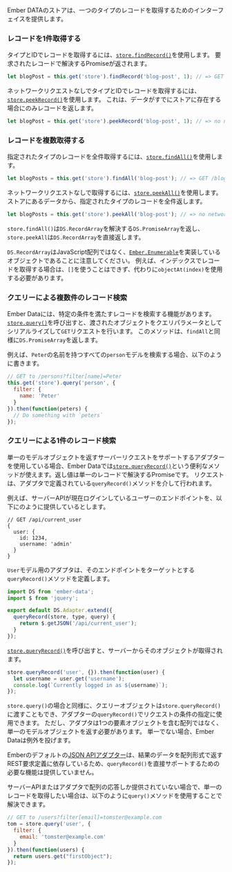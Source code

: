 <!--
The Ember Data store provides an interface for retrieving records of a single type.
-->

Ember DATAのストアは、一つのタイプのレコードを取得するためのインターフェイスを提供します。

<!--
### Retrieving a Single Record
-->

### レコードを1件取得する

<!--
Use [`store.findRecord()`](https://www.emberjs.com/api/ember-data/2.16/classes/DS.Store/methods/findRecord?anchor=findRecord) to retrieve a record by its type and ID.
This will return a promise that fulfills with the requested record:
-->

タイプとIDでレコードを取得するには、[`store.findRecord()`](https://www.emberjs.com/api/ember-data/2.16/classes/DS.Store/methods/findRecord?anchor=findRecord)を使用します。
要求されたレコードで解決するPromiseが返されます。

```javascript
let blogPost = this.get('store').findRecord('blog-post', 1); // => GET /blog-posts/1
```

<!--
Use [`store.peekRecord()`](https://www.emberjs.com/api/ember-data/2.16/classes/DS.Store/methods/findRecord?anchor=peekRecord) to retrieve a record by its type and ID, without making a network request.
This will return the record only if it is already present in the store:
-->

ネットワークリクエストなしでタイプとIDでレコードを取得するには、[`store.peekRecord()`](https://www.emberjs.com/api/ember-data/2.16/classes/DS.Store/methods/findRecord?anchor=peekRecord)を使用します。
これは、データがすでにストアに存在する場合にのみレコードを返します。

```javascript
let blogPost = this.get('store').peekRecord('blog-post', 1); // => no network request
```

<!--
### Retrieving Multiple Records
-->

### レコードを複数取得する

<!--
Use [`store.findAll()`](https://www.emberjs.com/api/ember-data/2.16/classes/DS.Store/methods/findAll?anchor=findAll) to retrieve all of the records for a given type:
-->

指定されたタイプのレコードを全件取得するには、[`store.findAll()`](https://www.emberjs.com/api/ember-data/2.16/classes/DS.Store/methods/findAll?anchor=findAll)を使用します。

```javascript
let blogPosts = this.get('store').findAll('blog-post'); // => GET /blog-posts
```

<!--
Use [`store.peekAll()`](http://emberjs.com/api/data/classes/DS.Store.html#method_peekAll) to retrieve all of the records for a given type that are already loaded into the store, without making a network request:
-->

ネットワークリクエストなしで取得するには、[`store.peekAll()`](http://emberjs.com/api/data/classes/DS.Store.html#method_peekAll)を使用します。
ストアにあるデータから、指定されたタイプのレコードを全件返します。

```javascript
let blogPosts = this.get('store').peekAll('blog-post'); // => no network request
```

<!--
`store.findAll()` returns a `DS.PromiseArray` that fulfills to a `DS.RecordArray` and `store.peekAll` directly returns a `DS.RecordArray`.
-->

`store.findAll()`は`DS.RecordArray`を解決する`DS.PromiseArray`を返し、`store.peekAll`は`DS.RecordArray`を直接返します。

<!--
It's important to note that `DS.RecordArray` is not a JavaScript array, it's an object that implements [`Ember.Enumerable`](http://emberjs.com/api/classes/Ember.Enumerable.html).
This is important because, for example, if you want to retrieve records by index,
the `[]` notation will not work--you'll have to use `objectAt(index)` instead.
-->

`DS.RecordArray`はJavaScript配列ではなく、[`Ember.Enumerable`](http://emberjs.com/api/classes/Ember.Enumerable.html)を実装しているオブジェクトであることに注意してください。
例えば、インデックスでレコードを取得する場合は、`[]`を使うことはできず、代わりに`objectAt(index)`を使用する必要があります。

<!--
### Querying for Multiple Records
-->

### クエリーによる複数件のレコード検索

<!--
Ember Data provides the ability to query for records that meet certain criteria.
Calling [`store.query()`](https://www.emberjs.com/api/ember-data/2.16/classes/DS.Store/methods/query?anchor=query) will make a `GET` request with the passed object serialized as query params.
This method returns a `DS.PromiseArray` in the same way as `findAll`.
-->
Ember Dataには、特定の条件を満たすレコードを検索する機能があります。
[`store.query()`](https://www.emberjs.com/api/ember-data/2.16/classes/DS.Store/methods/query?anchor=query)を呼び出すと、渡されたオブジェクトをクエリパラメータとしてシリアルライズして`GET`リクエストを行います。
このメソッドは、`findAll`と同様に`DS.PromiseArray`を返します。

<!--
For example, we could search for all `person` models who have the name of
`Peter`:
-->

例えば、`Peter`の名前を持つすべての`person`モデルを検索する場合、以下のように書きます。

```javascript
// GET to /persons?filter[name]=Peter
this.get('store').query('person', {
  filter: {
    name: 'Peter'
  }
}).then(function(peters) {
  // Do something with `peters`
});
```

<!--
### Querying for A Single Record
-->

### クエリーによる1件のレコード検索

<!--
If you are using an adapter that supports server requests capable of returning a single model object,
Ember Data provides a convenience method [`store.queryRecord()`](https://www.emberjs.com/api/ember-data/2.16/classes/DS.Store/methods/query?anchor=queryRecord)that will return a promise that resolves with that single record.
The request is made via a method `queryRecord()` defined by the adapter.
-->

単一のモデルオブジェクトを返すサーバーリクエストをサポートするアダプターを使用している場合、Ember Dataでは[`store.queryRecord()`](https://www.emberjs.com/api/ember-data/2.16/classes/DS.Store/methods/query?anchor=queryRecord)という便利なメソッドが使えます。返し値は単一のレコードで解決するPromiseです。
リクエストは、アダプタで定義されている`queryRecord()`メソッドを介して行われます。

<!--
For example, if your server API provides an endpoint for the currently logged in user:
-->

例えば、サーバーAPIが現在ログインしているユーザーのエンドポイントを、以下にのように提供しているとします。


```text
// GET /api/current_user
{
  user: {
    id: 1234,
    username: 'admin'
  }
}
```

<!--
and the adapter for the `User` model defines a `queryRecord()` method that targets that endpoint:
-->

`User`モデル用のアダプタは、そのエンドポイントをターゲットとする`queryRecord()`メソッドを定義します。

```app/adapters/user.js
import DS from 'ember-data';
import $ from 'jquery';

export default DS.Adapter.extend({
  queryRecord(store, type, query) {
    return $.getJSON('/api/current_user');
  }
});
```

<!--
then calling [`store.queryRecord()`](https://www.emberjs.com/api/ember-data/2.16/classes/DS.Store/methods/query?anchor=queryRecord) will retrieve that object from the server:
-->

[`store.queryRecord()`](https://www.emberjs.com/api/ember-data/2.16/classes/DS.Store/methods/query?anchor=queryRecord)を呼び出すと、サーバーからそのオブジェクトが取得されます。

```javascript
store.queryRecord('user', {}).then(function(user) {
  let username = user.get('username');
  console.log(`Currently logged in as ${username}`);
});
```

<!--
As in the case of `store.query()`, a query object can also be passed to `store.queryRecord()` and is available for the adapter's `queryRecord()` to use to qualify the request.
However the adapter must return a single model object, not an array containing one element,
otherwise Ember Data will throw an exception.
-->

`store.query()`の場合と同様に、クエリーオブジェクトは`store.queryRecord()`に渡すこともでき、アダプターの`queryRecord()`でリクエストの条件の指定に使用できます。
ただし、アダプタは1つの要素オブジェクトを含む配列ではなく、単一のモデルオブジェクトを返す必要があります。
単一でない場合、Ember Dataは例外を投げます。

<!--
Note that Ember's default [JSON API adapter](https://www.emberjs.com/api/ember-data/2.16/classes/DS.JSONAPIAdapter) does not provide the functionality needed to support `queryRecord()` directly as it relies on REST request definitions that return result data in the form of an array.
-->

Emberのデフォルトの[JSON APIアダプター](https://www.emberjs.com/api/ember-data/2.16/classes/DS.JSONAPIAdapter)は、結果のデータを配列形式で返すREST要求定義に依存しているため、`queryRecord()`を直接サポートするための必要な機能は提供していません。

<!--
If your server API or your adapter only provides array responses but you wish to retrieve just a single record, you can alternatively use the `query()` method as follows:
-->

サーバーAPIまたはアダプタで配列の応答しか提供されていない場合で、単一のレコードを取得したい場合は、以下のように`query()`メソッドを使用することで解決できます。

```javascript
// GET to /users?filter[email]=tomster@example.com
tom = store.query('user', {
  filter: {
    email: 'tomster@example.com'
  }
}).then(function(users) {
  return users.get("firstObject");
});
```
